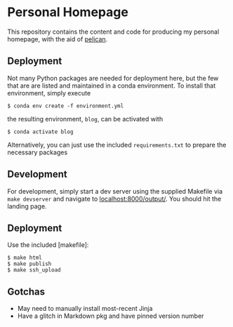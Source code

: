 # Personal Homepage

This repository contains the content and code for producing my personal homepage, with the aid of [pelican](http://blog.getpelican.com/).

## Deployment

Not many Python packages are needed for deployment here, but the few that are are listed and maintained in a conda environment. To install that environment, simply execute

``` shell
$ conda env create -f environment.yml
```

the resulting environment, `blog`, can be activated with

``` shell
$ conda activate blog
```

Alternatively, you can just use the included `requirements.txt` to prepare the necessary packages

## Development

For development, simply start a dev server using the supplied Makefile via `make devserver` and navigate to [localhost:8000/output/](). You should hit the landing page.


## Deployment

Use the included [makefile]:

``` shell
$ make html
$ make publish
$ make ssh_upload
```


## Gotchas

- May need to manually install most-recent Jinja
- Have a glitch in Markdown pkg and have pinned version number